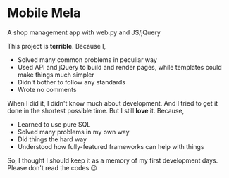 # Mobile Mela
A shop management app with web.py and JS/jQuery

This project is __terrible__. Because I, 

* Solved many common problems in peculiar way
* Used API and jQuery to build and render pages, while templates could make things much simpler
* Didn't bother to follow any standards
* Wrote no comments

When I did it, I didn't know much about development. And I tried to get it done in the shortest possible time. But I still __love__ it. Because,

* Learned to use pure SQL
* Solved many problems in my own way
* Did things the hard way
* Understood how fully-featured frameworks can help with things

So, I thought I should keep it as a memory of my first development days. Please don't read the codes :wink:
